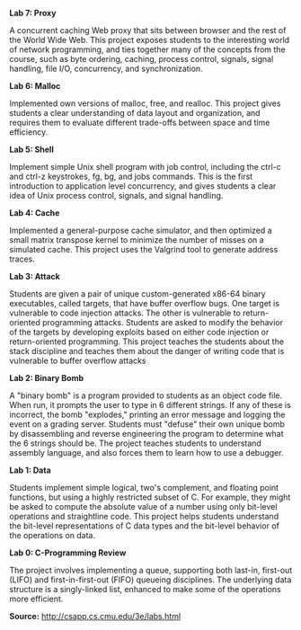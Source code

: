 
**Lab 7: Proxy**

A concurrent caching Web proxy that sits between browser and the rest of the World Wide Web. This project exposes students to the interesting world of network programming, and ties together many of the concepts from the course, such as byte ordering, caching, process control, signals, signal handling, file I/O, concurrency, and synchronization.

**Lab 6: Malloc**

Implemented own versions of malloc, free, and realloc. This project gives students a clear understanding of data layout and organization, and requires them to evaluate different trade-offs between space and time efficiency.  

**Lab 5: Shell**

Implement simple Unix shell program with job control, including the ctrl-c and ctrl-z keystrokes, fg, bg, and jobs commands. This is the first introduction to application level concurrency, and gives students a clear idea of Unix process control, signals, and signal handling.

**Lab 4: Cache**

Implemented a general-purpose cache simulator, and then optimized a small matrix transpose kernel to minimize the number of misses on a simulated cache. This project uses the Valgrind tool to generate address traces.

**Lab 3: Attack**

Students are given a pair of unique custom-generated x86-64 binary executables, called targets, that have buffer overflow bugs. One target is vulnerable to code injection attacks. The other is vulnerable to return-oriented programming attacks. Students are asked to modify the behavior of the targets by developing exploits based on either code injection or return-oriented programming. This project teaches the students about the stack discipline and teaches them about the danger of writing code that is vulnerable to buffer overflow attacks

**Lab 2: Binary Bomb**

A "binary bomb" is a program provided to students as an object code file. When run, it prompts the user to type in 6 different strings. If any of these is incorrect, the bomb "explodes," printing an error message and logging the event on a grading server. Students must "defuse" their own unique bomb by disassembling and reverse engineering the program to determine what the 6 strings should be. The project teaches students to understand assembly language, and also forces them to learn how to use a debugger.

**Lab 1: Data**

Students implement simple logical, two's complement, and floating point functions, but using a highly restricted subset of C. For example, they might be asked to compute the absolute value of a number using only bit-level operations and straightline code. This project helps students understand the bit-level representations of C data types and the bit-level behavior of the operations on data.

**Lab 0: C-Programming Review**

The project involves implementing a queue, supporting both last-in, first-out (LIFO) and first-in-first-out (FIFO)
queueing disciplines. The underlying data structure is a singly-linked list, enhanced to make some of the
operations more efficient.

**Source:** http://csapp.cs.cmu.edu/3e/labs.html
